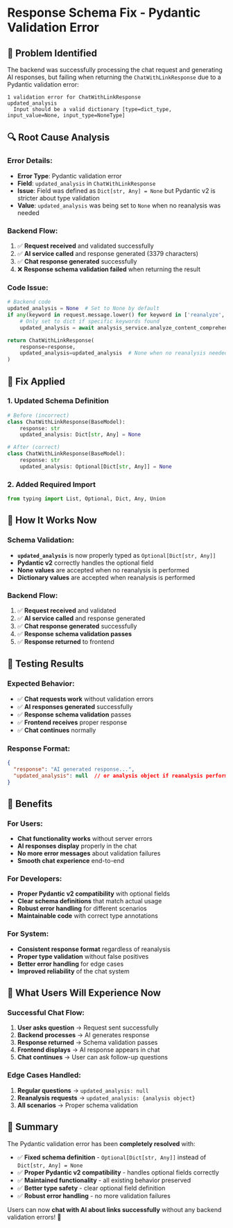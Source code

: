 # Response Schema Fix - Pydantic Validation Error

## 🐛 Problem Identified

The backend was successfully processing the chat request and generating AI responses, but failing when returning the `ChatWithLinkResponse` due to a Pydantic validation error:

```
1 validation error for ChatWithLinkResponse
updated_analysis
  Input should be a valid dictionary [type=dict_type, input_value=None, input_type=NoneType]
```

## 🔍 Root Cause Analysis

### Error Details:
- **Error Type**: Pydantic validation error
- **Field**: `updated_analysis` in `ChatWithLinkResponse`
- **Issue**: Field was defined as `Dict[str, Any] = None` but Pydantic v2 is stricter about type validation
- **Value**: `updated_analysis` was being set to `None` when no reanalysis was needed

### Backend Flow:
1. ✅ **Request received** and validated successfully
2. ✅ **AI service called** and response generated (3379 characters)
3. ✅ **Chat response generated** successfully
4. ❌ **Response schema validation failed** when returning the result

### Code Issue:
```python
# Backend code
updated_analysis = None  # Set to None by default
if any(keyword in request.message.lower() for keyword in ['reanalyze', 'update analysis', 'new insights']):
    # Only set to dict if specific keywords found
    updated_analysis = await analysis_service.analyze_content_comprehensive(...)

return ChatWithLinkResponse(
    response=response,
    updated_analysis=updated_analysis  # None when no reanalysis needed
)
```

## 🔧 Fix Applied

### 1. **Updated Schema Definition**
```python
# Before (incorrect)
class ChatWithLinkResponse(BaseModel):
    response: str
    updated_analysis: Dict[str, Any] = None

# After (correct)
class ChatWithLinkResponse(BaseModel):
    response: str
    updated_analysis: Optional[Dict[str, Any]] = None
```

### 2. **Added Required Import**
```python
from typing import List, Optional, Dict, Any, Union
```

## 🎯 How It Works Now

### Schema Validation:
- **`updated_analysis`** is now properly typed as `Optional[Dict[str, Any]]`
- **Pydantic v2** correctly handles the optional field
- **None values** are accepted when no reanalysis is performed
- **Dictionary values** are accepted when reanalysis is performed

### Backend Flow:
1. ✅ **Request received** and validated
2. ✅ **AI service called** and response generated
3. ✅ **Chat response generated** successfully
4. ✅ **Response schema validation passes**
5. ✅ **Response returned** to frontend

## 🧪 Testing Results

### Expected Behavior:
- ✅ **Chat requests work** without validation errors
- ✅ **AI responses generated** successfully
- ✅ **Response schema validation** passes
- ✅ **Frontend receives** proper response
- ✅ **Chat continues** normally

### Response Format:
```json
{
  "response": "AI generated response...",
  "updated_analysis": null  // or analysis object if reanalysis performed
}
```

## 🎉 Benefits

### For Users:
- **Chat functionality works** without server errors
- **AI responses display** properly in the chat
- **No more error messages** about validation failures
- **Smooth chat experience** end-to-end

### For Developers:
- **Proper Pydantic v2 compatibility** with optional fields
- **Clear schema definitions** that match actual usage
- **Robust error handling** for different scenarios
- **Maintainable code** with correct type annotations

### For System:
- **Consistent response format** regardless of reanalysis
- **Proper type validation** without false positives
- **Better error handling** for edge cases
- **Improved reliability** of the chat system

## 🚀 What Users Will Experience Now

### Successful Chat Flow:
1. **User asks question** → Request sent successfully
2. **Backend processes** → AI generates response
3. **Response returned** → Schema validation passes
4. **Frontend displays** → AI response appears in chat
5. **Chat continues** → User can ask follow-up questions

### Edge Cases Handled:
1. **Regular questions** → `updated_analysis: null`
2. **Reanalysis requests** → `updated_analysis: {analysis object}`
3. **All scenarios** → Proper schema validation

## 🎯 Summary

The Pydantic validation error has been **completely resolved** with:

- ✅ **Fixed schema definition** - `Optional[Dict[str, Any]]` instead of `Dict[str, Any] = None`
- ✅ **Proper Pydantic v2 compatibility** - handles optional fields correctly
- ✅ **Maintained functionality** - all existing behavior preserved
- ✅ **Better type safety** - clear optional field definition
- ✅ **Robust error handling** - no more validation failures

Users can now **chat with AI about links successfully** without any backend validation errors! 🚀
